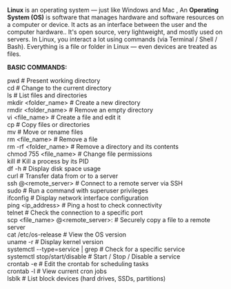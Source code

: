 **Linux** is an operating system — just like Windows and Mac , An **Operating System (OS)** is software that manages hardware and software resources on a computer or device. It acts as an interface between the user and the computer hardware..
It's open source, very lightweight, and mostly used on servers.
In Linux, you interact a lot using commands (via Terminal / Shell / Bash).
Everything is a file or folder in Linux — even devices are treated as files.

**BASIC COMMANDS:** 



pwd # Present working directory  
cd # Change to the current directory  
ls # List files and directories  
mkdir <folder_name> # Create a new directory  
rmdir <folder_name> # Remove an empty directory  
vi <file_name> # Create a file and edit it  
cp # Copy files or directories  
mv # Move or rename files  
rm <file_name> # Remove a file  
rm -rf <folder_name> # Remove a directory and its contents  
chmod 755 <file_name> # Change file permissions  
kill # Kill a process by its PID  
df -h # Display disk space usage  
curl # Transfer data from or to a server  
ssh @<remote_server> # Connect to a remote server via SSH  
sudo # Run a command with superuser privileges  
ifconfig # Display network interface configuration  
ping <ip_address> # Ping a host to check connectivity  
telnet # Check the connection to a specific port  
scp <file_name> @<remote_server>: # Securely copy a file to a remote server  
cat /etc/os-release # View the OS version  
uname -r # Display kernel version  
systemctl --type=service | grep # Check for a specific service  
systemctl stop/start/disable # Start / Stop / Disable a service  
crontab -e # Edit the crontab for scheduling tasks  
crontab -l # View current cron jobs  
lsblk # List block devices (hard drives, SSDs, partitions)  
